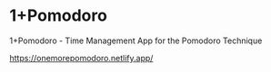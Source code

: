# 1+Pomodoro

1+Pomodoro - Time Management App for the Pomodoro Technique

https://onemorepomodoro.netlify.app/
